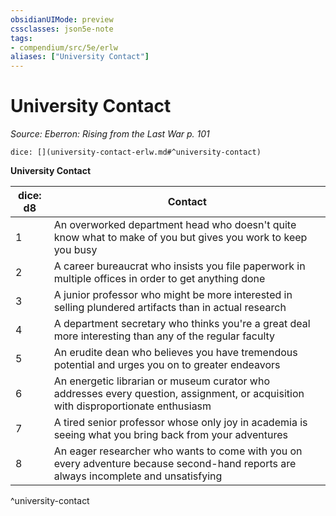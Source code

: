 ```yaml
---
obsidianUIMode: preview
cssclasses: json5e-note
tags:
- compendium/src/5e/erlw
aliases: ["University Contact"]
---
```

# University Contact
*Source: Eberron: Rising from the Last War p. 101* 

`dice: [](university-contact-erlw.md#^university-contact)`

**University Contact**

| dice: d8 | Contact |
|----------|---------|
| 1 | An overworked department head who doesn't quite know what to make of you but gives you work to keep you busy |
| 2 | A career bureaucrat who insists you file paperwork in multiple offices in order to get anything done |
| 3 | A junior professor who might be more interested in selling plundered artifacts than in actual research |
| 4 | A department secretary who thinks you're a great deal more interesting than any of the regular faculty |
| 5 | An erudite dean who believes you have tremendous potential and urges you on to greater endeavors |
| 6 | An energetic librarian or museum curator who addresses every question, assignment, or acquisition with disproportionate enthusiasm |
| 7 | A tired senior professor whose only joy in academia is seeing what you bring back from your adventures |
| 8 | An eager researcher who wants to come with you on every adventure because second-hand reports are always incomplete and unsatisfying |
^university-contact